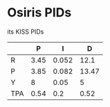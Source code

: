 # Osiris PIDs

its KISS PIDs

|    |P    |I     |D|
|----|-----|------|-|
|R   |3.45 |0.052 |12.1|
|P   |3.85 |0.082 |13.47|
|Y   |8    |0.05  |5|
|TPA |0.54 |0.2   |0.52|

